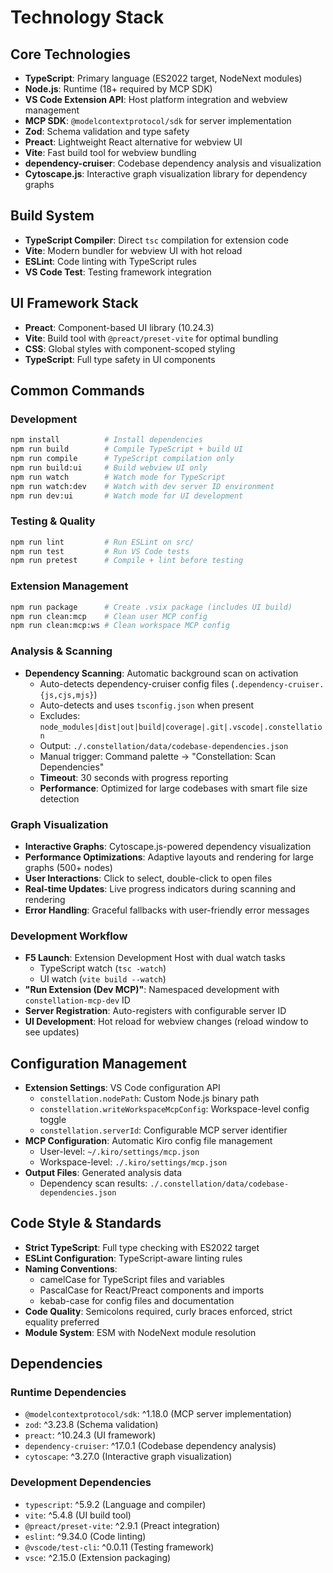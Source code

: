 # Technology Stack

## Core Technologies
- **TypeScript**: Primary language (ES2022 target, NodeNext modules)
- **Node.js**: Runtime (18+ required by MCP SDK)
- **VS Code Extension API**: Host platform integration and webview management
- **MCP SDK**: `@modelcontextprotocol/sdk` for server implementation
- **Zod**: Schema validation and type safety
- **Preact**: Lightweight React alternative for webview UI
- **Vite**: Fast build tool for webview bundling
- **dependency-cruiser**: Codebase dependency analysis and visualization
- **Cytoscape.js**: Interactive graph visualization library for dependency graphs

## Build System
- **TypeScript Compiler**: Direct `tsc` compilation for extension code
- **Vite**: Modern bundler for webview UI with hot reload
- **ESLint**: Code linting with TypeScript rules
- **VS Code Test**: Testing framework integration

## UI Framework Stack
- **Preact**: Component-based UI library (10.24.3)
- **Vite**: Build tool with `@preact/preset-vite` for optimal bundling
- **CSS**: Global styles with component-scoped styling
- **TypeScript**: Full type safety in UI components

## Common Commands

### Development
```bash
npm install          # Install dependencies
npm run build        # Compile TypeScript + build UI
npm run compile      # TypeScript compilation only
npm run build:ui     # Build webview UI only
npm run watch        # Watch mode for TypeScript
npm run watch:dev    # Watch with dev server ID environment
npm run dev:ui       # Watch mode for UI development
```

### Testing & Quality
```bash
npm run lint         # Run ESLint on src/
npm run test         # Run VS Code tests
npm run pretest      # Compile + lint before testing
```

### Extension Management
```bash
npm run package      # Create .vsix package (includes UI build)
npm run clean:mcp    # Clean user MCP config
npm run clean:mcp:ws # Clean workspace MCP config
```

### Analysis & Scanning
- **Dependency Scanning**: Automatic background scan on activation
  - Auto-detects dependency-cruiser config files (`.dependency-cruiser.{js,cjs,mjs}`)
  - Auto-detects and uses `tsconfig.json` when present
  - Excludes: `node_modules|dist|out|build|coverage|.git|.vscode|.constellation`
  - Output: `./.constellation/data/codebase-dependencies.json`
  - Manual trigger: Command palette → "Constellation: Scan Dependencies"
  - **Timeout**: 30 seconds with progress reporting
  - **Performance**: Optimized for large codebases with smart file size detection

### Graph Visualization
- **Interactive Graphs**: Cytoscape.js-powered dependency visualization
- **Performance Optimizations**: Adaptive layouts and rendering for large graphs (500+ nodes)
- **User Interactions**: Click to select, double-click to open files
- **Real-time Updates**: Live progress indicators during scanning and rendering
- **Error Handling**: Graceful fallbacks with user-friendly error messages

### Development Workflow
- **F5 Launch**: Extension Development Host with dual watch tasks
  - TypeScript watch (`tsc -watch`)
  - UI watch (`vite build --watch`)
- **"Run Extension (Dev MCP)"**: Namespaced development with `constellation-mcp-dev` ID
- **Server Registration**: Auto-registers with configurable server ID
- **UI Development**: Hot reload for webview changes (reload window to see updates)

## Configuration Management
- **Extension Settings**: VS Code configuration API
  - `constellation.nodePath`: Custom Node.js binary path
  - `constellation.writeWorkspaceMcpConfig`: Workspace-level config toggle
  - `constellation.serverId`: Configurable MCP server identifier
- **MCP Configuration**: Automatic Kiro config file management
  - User-level: `~/.kiro/settings/mcp.json`
  - Workspace-level: `./.kiro/settings/mcp.json`
- **Output Files**: Generated analysis data
  - Dependency scan results: `./.constellation/data/codebase-dependencies.json`

## Code Style & Standards
- **Strict TypeScript**: Full type checking with ES2022 target
- **ESLint Configuration**: TypeScript-aware linting rules
- **Naming Conventions**: 
  - camelCase for TypeScript files and variables
  - PascalCase for React/Preact components and imports
  - kebab-case for config files and documentation
- **Code Quality**: Semicolons required, curly braces enforced, strict equality preferred
- **Module System**: ESM with NodeNext module resolution

## Dependencies
### Runtime Dependencies
- `@modelcontextprotocol/sdk`: ^1.18.0 (MCP server implementation)
- `zod`: ^3.23.8 (Schema validation)
- `preact`: ^10.24.3 (UI framework)
- `dependency-cruiser`: ^17.0.1 (Codebase dependency analysis)
- `cytoscape`: ^3.27.0 (Interactive graph visualization)

### Development Dependencies
- `typescript`: ^5.9.2 (Language and compiler)
- `vite`: ^5.4.8 (UI build tool)
- `@preact/preset-vite`: ^2.9.1 (Preact integration)
- `eslint`: ^9.34.0 (Code linting)
- `@vscode/test-cli`: ^0.0.11 (Testing framework)
- `vsce`: ^2.15.0 (Extension packaging)